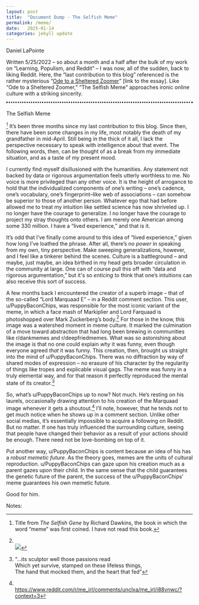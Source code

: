 ```yaml
---
layout: post
title:  "Document Dump - The Selfish Meme"
permalink: /meme/
date:   2025-01-14
categories: jekyll update
---
```


Daniel LaPointe

Written 5/25/2022 – so about a month and a half after the bulk of my work on “Learning, Populism, and Reddit” – I was now, all of the sudden, back to liking Reddit. Here, the “last contribution to this blog” referenced is the rather mysterious “[Ode to a Sheltered Zoomer](https://www.stim.blog/ode/)” [link to the essay]. Like “Ode to a Sheltered Zoomer,” “The Selfish Meme” approaches ironic online culture with a striking sincerity.  

<div style="text-align: center; border-bottom: 3px dotted black; line-height: 0.1em; margin: 10px 0 20px;">
</div>

The Selfish Meme

[^1] It’s been three months since my last contribution to this blog. Since then, there have been some changes in my life, most notably the death of my grandfather in mid-April. Still being in the thick of it all, I lack the perspective necessary to speak with intelligence about that event. The following words, then, can be thought of as a break from my immediate situation, and as a taste of my present mood.

I currently find myself disillusioned with the humanities. Any statement not backed by data or rigorous argumentation feels utterly worthless to me. No voice is more privileged than any other voice. It is the height of arrogance to hold that the individualized components of one’s writing – one’s cadence, one’s vocabulary, one’s fingerprint–like web of associations – can somehow be superior to those of another person. Whatever ego that had before allowed me to treat my intuition like settled science has now shriveled up. I no longer have the courage to generalize. I no longer have the courage to project my stray thoughts onto others. I am merely one American among some 330 million. I have a “lived experience,” and that is it.

It’s odd that I’ve finally come around to this idea of “lived experience,” given how long I’ve loathed the phrase. After all, there’s no *power* in speaking from my own, tiny perspective. Make sweeping generalizations, however, and I feel like a tinkerer behind the scenes. Culture is a battleground – and maybe, just maybe, an idea birthed in my head gets broader circulation in the community at large. One can of course pull this off with “data and rigorous argumentation,” but it's so *enticing* to think that one’s intuitions can also receive this sort of success. 

A few months back I encountered the creator of a superb image – that of the so-called “Lord Marquaad E” – in a Reddit comment section. This user, u/PuppyBaconChips, was responsible for the most iconic variant of the meme, in which a face mash of Markiplier and Lord Farquaad is photoshopped over Mark Zuckerberg’s body.[^2] For those in the know, this image was a watershed moment in meme culture. It marked the culmination of a move toward abstraction that had long been brewing in communities like r/dankmemes and r/deepfriedmemes. What was so astonishing about the image is that no one could explain *why* it was funny, even though everyone agreed *that* it was funny. This creation, then, brought us straight into the mind of u/PuppyBaconChips. There was no diffraction by way of shared modes of expression – no erasure of his character by the regularity of things like tropes and explicable visual gags. The meme was funny in a truly elemental way, and for that reason it perfectly reproduced the mental state of its creator.[^3]

So, what’s u/PuppyBaconChips up to now? Not much. He’s resting on his laurels, occasionally drawing attention to his creation of the Marquaad image whenever it gets a shoutout.[^4] I’ll note, however, that he tends not to get much notice when he shows up in a comment section. Unlike other social medias, it’s essentially impossible to acquire a following on Reddit. But no matter. If one has truly influenced the surrounding culture, seeing that people have changed their behavior as a result of your actions should be enough. There need not be love-bombing on top of it. 
	
Put another way, u/PuppyBaconChips is content because an idea of his has a *robust memetic future*. As the theory goes, memes are the units of cultural reproduction. u/PuppyBaconChips can gaze upon his creation much as a parent gazes upon their child. In the same sense that the child guarantees the genetic future of the parent, the success of the u/PuppyBaconChips’ meme guarantees his own memetic future. 
	
Good for him.

Notes:

[^1]: Title from *The Selfish Gene* by Richard Dawkins, the book in which the word “meme” was first coined. I have not read this book.

[^2]: <br> ![](/assets/dan_zuck.jpeg)

[^3]: “…its sculptor well those passions read <br>Which yet survive, stamped on these lifeless things, <br>The hand that mocked them, and the heart that fed”

[^4]: <br> https://www.reddit.com/r/me_irl/comments/unclxa/me_irl/i88vnwc/?context=3
